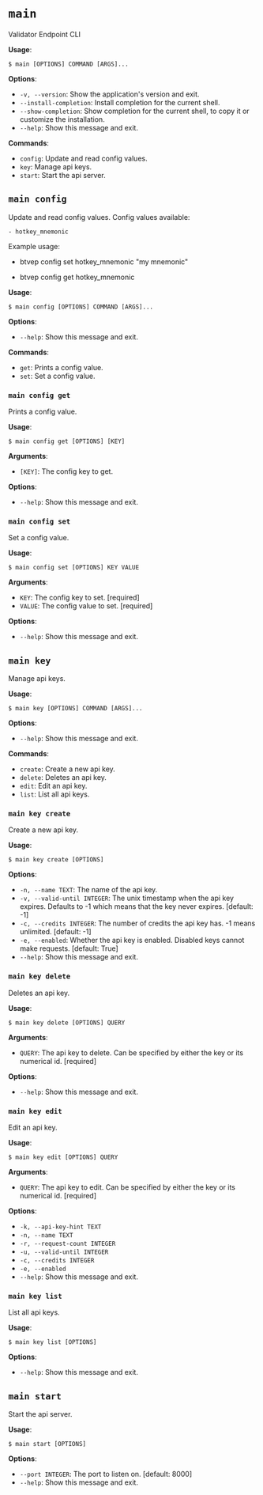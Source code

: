 # `main`

Validator Endpoint CLI

**Usage**:

```console
$ main [OPTIONS] COMMAND [ARGS]...
```

**Options**:

* `-v, --version`: Show the application's version and exit.
* `--install-completion`: Install completion for the current shell.
* `--show-completion`: Show completion for the current shell, to copy it or customize the installation.
* `--help`: Show this message and exit.

**Commands**:

* `config`: Update and read config values.
* `key`: Manage api keys.
* `start`: Start the api server.

## `main config`

Update and read config values. Config values available:



    - hotkey_mnemonic



Example usage:

- btvep config set hotkey_mnemonic "my mnemonic"

- btvep config get hotkey_mnemonic

**Usage**:

```console
$ main config [OPTIONS] COMMAND [ARGS]...
```

**Options**:

* `--help`: Show this message and exit.

**Commands**:

* `get`: Prints a config value.
* `set`: Set a config value.

### `main config get`

Prints a config value.

**Usage**:

```console
$ main config get [OPTIONS] [KEY]
```

**Arguments**:

* `[KEY]`: The config key to get.

**Options**:

* `--help`: Show this message and exit.

### `main config set`

Set a config value.

**Usage**:

```console
$ main config set [OPTIONS] KEY VALUE
```

**Arguments**:

* `KEY`: The config key to set.  [required]
* `VALUE`: The config value to set.  [required]

**Options**:

* `--help`: Show this message and exit.

## `main key`

Manage api keys.

**Usage**:

```console
$ main key [OPTIONS] COMMAND [ARGS]...
```

**Options**:

* `--help`: Show this message and exit.

**Commands**:

* `create`: Create a new api key.
* `delete`: Deletes an api key.
* `edit`: Edit an api key.
* `list`: List all api keys.

### `main key create`

Create a new api key.

**Usage**:

```console
$ main key create [OPTIONS]
```

**Options**:

* `-n, --name TEXT`: The name of the api key.
* `-v, --valid-until INTEGER`: The unix timestamp when the api key expires. Defaults to -1 which means that the key never expires.  [default: -1]
* `-c, --credits INTEGER`: The number of credits the api key has. -1 means unlimited.  [default: -1]
* `-e, --enabled`: Whether the api key is enabled. Disabled keys cannot make requests.  [default: True]
* `--help`: Show this message and exit.

### `main key delete`

Deletes an api key.

**Usage**:

```console
$ main key delete [OPTIONS] QUERY
```

**Arguments**:

* `QUERY`: The api key to delete. Can be specified by either the key or its numerical id.  [required]

**Options**:

* `--help`: Show this message and exit.

### `main key edit`

Edit an api key.

**Usage**:

```console
$ main key edit [OPTIONS] QUERY
```

**Arguments**:

* `QUERY`: The api key to edit. Can be specified by either the key or its numerical id.  [required]

**Options**:

* `-k, --api-key-hint TEXT`
* `-n, --name TEXT`
* `-r, --request-count INTEGER`
* `-u, --valid-until INTEGER`
* `-c, --credits INTEGER`
* `-e, --enabled`
* `--help`: Show this message and exit.

### `main key list`

List all api keys.

**Usage**:

```console
$ main key list [OPTIONS]
```

**Options**:

* `--help`: Show this message and exit.

## `main start`

Start the api server.

**Usage**:

```console
$ main start [OPTIONS]
```

**Options**:

* `--port INTEGER`: The port to listen on.  [default: 8000]
* `--help`: Show this message and exit.
